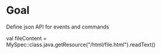 


# Goal

Define json API for events and commands



val fileContent = MySpec::class.java.getResource("/html/file.html").readText()

